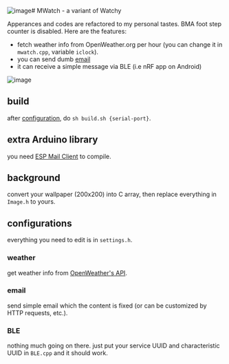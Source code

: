 ![image](https://github.com/Maskil/MWatch/assets/45069462/e97baf4a-67ae-4d7d-b83a-731e38b478f6)# MWatch - a variant of Watchy

Apperances and codes are refactored to my personal tastes. BMA foot step counter is disabled. Here are the features:
- fetch weather info from OpenWeather.org per hour (you can change it in `mwatch.cpp`, variable `iclock`).
- you can send dumb [email](#email)
- it can receive a simple message via BLE (i.e nRF app on Android) 

![image](https://github.com/Maskil/MWatch/assets/45069462/9129ee5c-ee65-4710-ad66-9876fa82d97a)

## build

after [configuration](#configurations), do `sh build.sh {serial-port}`.

## extra Arduino library

you need [ESP Mail Client](https://www.arduino.cc/reference/en/libraries/esp-mail-client/) to compile.

## background

convert your wallpaper (200x200) into C array, then replace everything in `Image.h` to yours.


## configurations

everything you need to edit is in `settings.h`.

### weather

get weather info from [OpenWeather's API](https://openweathermap.org/current).

### email

send simple email which the content is fixed (or can be customized by HTTP requests, etc.).

### BLE

nothing much going on there. just put your service UUID and characteristic UUID in `BLE.cpp` and it should work.

